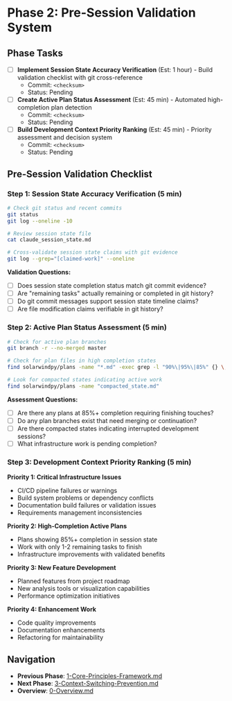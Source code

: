 # Phase 2: Pre-Session Validation System

## Phase Tasks
- [ ] **Implement Session State Accuracy Verification** (Est: 1 hour) - Build validation checklist with git cross-reference
  - Commit: `<checksum>`
  - Status: Pending
- [ ] **Create Active Plan Status Assessment** (Est: 45 min) - Automated high-completion plan detection
  - Commit: `<checksum>`
  - Status: Pending
- [ ] **Build Development Context Priority Ranking** (Est: 45 min) - Priority assessment and decision system
  - Commit: `<checksum>`
  - Status: Pending

## Pre-Session Validation Checklist

### Step 1: Session State Accuracy Verification (5 min)
```bash
# Check git status and recent commits
git status
git log --oneline -10

# Review session state file
cat claude_session_state.md

# Cross-validate session state claims with git evidence
git log --grep="[claimed-work]" --oneline
```

**Validation Questions:**
- [ ] Does session state completion status match git commit evidence?
- [ ] Are "remaining tasks" actually remaining or completed in git history?
- [ ] Do git commit messages support session state timeline claims?
- [ ] Are file modification claims verifiable in git history?

### Step 2: Active Plan Status Assessment (5 min)
```bash
# Check for active plan branches
git branch -r --no-merged master

# Check for plan files in high completion states
find solarwindpy/plans -name "*.md" -exec grep -l "90%\|95%\|85%" {} \;

# Look for compacted states indicating active work
find solarwindpy/plans -name "compacted_state.md"
```

**Assessment Questions:**
- [ ] Are there any plans at 85%+ completion requiring finishing touches?
- [ ] Do any plan branches exist that need merging or continuation?
- [ ] Are there compacted states indicating interrupted development sessions?
- [ ] What infrastructure work is pending completion?

### Step 3: Development Context Priority Ranking (5 min)

**Priority 1: Critical Infrastructure Issues**
- CI/CD pipeline failures or warnings
- Build system problems or dependency conflicts
- Documentation build failures or validation issues
- Requirements management inconsistencies

**Priority 2: High-Completion Active Plans**
- Plans showing 85%+ completion in session state
- Work with only 1-2 remaining tasks to finish
- Infrastructure improvements with validated benefits

**Priority 3: New Feature Development**
- Planned features from project roadmap
- New analysis tools or visualization capabilities
- Performance optimization initiatives

**Priority 4: Enhancement Work** 
- Code quality improvements
- Documentation enhancements
- Refactoring for maintainability

## Navigation
- **Previous Phase**: [1-Core-Principles-Framework.md](./1-Core-Principles-Framework.md)
- **Next Phase**: [3-Context-Switching-Prevention.md](./3-Context-Switching-Prevention.md)
- **Overview**: [0-Overview.md](./0-Overview.md)